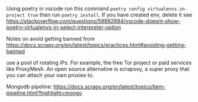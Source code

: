 
Using poetry in vscode run this command `poetry config virtualenvs.in-project true`
then run `poetry install`. If you have created env, delete it see https://stackoverflow.com/questions/59882884/vscode-doesnt-show-poetry-virtualenvs-in-select-interpreter-option

Notes on avoid getting banned from https://docs.scrapy.org/en/latest/topics/practices.html#avoiding-getting-banned

use a pool of rotating IPs. For example, the free Tor project or paid services like ProxyMesh. An open source alternative is scrapoxy, a super proxy that you can attach your own proxies to.

Mongodb pipeline:
https://docs.scrapy.org/en/latest/topics/item-pipeline.html?highlight=mongo